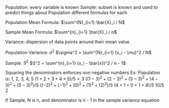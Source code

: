 Population: every variable is known
Sample: subset is known and used to predict things about Population
	different formulas for each

Population Mean Formula: $\sum^{N}_{i=1} \bar{X}_i / N$

Sample Mean Formula: $\sum^{n}_{i=1} \bar{X}_i / n$

Variance: dispersion of data points around their mean value

Population Variance: $\sigma^2$
	$\sigma^2 = \sum^{N}_{i=1} (x_i - \mu)^2 / N$

Sample: $S^2$
	$S^2 = \sum^{n}_{i=1} (x_i - \bar{x})^2 / n - 1$

Squaring the denominators enforces non negative numbers
	Ex: Population is: 1, 2, 3, 4, 5
		$(1 + 2 + 3 + 4 + 5) / 5 = 3$
		$((1-3)^2 + (2 - 3)^2 + (3 - 3)^2 + (4 - 3)^2 + (5 - 3)^2) / 5$
		$((-2)^2 + (-1)^2 + (0)^2 + (1)^2 + (2)^2) / 5$
		$(4 + 1 + 0 + 1 + 4) / 5$
		$10 / 5$
		$2$

If Sample, N is n, and denominator is n - 1 in the sample variance equation